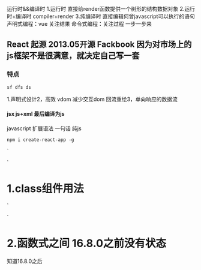 运行时&&编译时
1.运行时 直接给render函数提供一个树形的结构数据对象
2.运行时+编译时 compiler+render
3.纯编译时 直接编辑何曾javascript可以执行的语句
声明式编程：vue 关注结果
命令式编程：关注过程 一步一步来
## React 起源 2013.05开源 Fackbook 因为对市场上的js框架不是很满意，就决定自己写一套
### 特点
`
sf dfs ds 
`

1.声明式设计2，高效 vdom 减少交互dom  回流重绘3，单向响应的数据流
#### jsx js+xml  最后编译为js
javascript 扩展语法
一句话 纯js

`
npm i create-react-app -g
`

`

`

# 1.class组件用法
`



`

# 2.函数式之间 16.8.0之前没有状态
知道16.8.0之后




